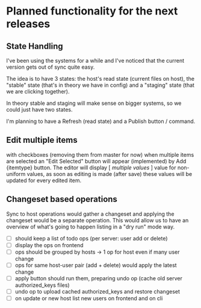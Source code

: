 # Planned functionality for the next releases

## State Handling

I've been using the systems for a while and I've noticed that the current version gets out of sync quite easy.

The idea is to have 3 states: the host's read state (current files on host), the "stable" state (that's in theory we have in config) and a "staging" state (that we are clicking together).

In theory stable and staging will make sense on bigger systems, so we could just have two states.

I'm planning to have a Refresh (read state) and a Publish button / command.

## Edit multiple items

with checkboxes (removing them from master for now) when multiple items are selected an "Edit Selected" button will appear (implemented) by
Add {itemtype} button. The editor will display [ _multiple values_ ] value for non-uniform values, as soon as editing is made (after save) these values
will be updated for every edited item.

## Changeset based operations

Sync to host operations would gather a changeset and applying the changeset would be a separate operation. This would allow us to have an overview of what's going to happen listing in a "dry run" mode way.
  - [ ] should keep a list of todo ops (per server: user add or delete)
  - [ ] display the ops on frontend
  - [ ] ops should be grouped by hosts -> 1 op for host even if many user change
  - [ ] ops for same host-user pair (add + delete) would apply the latest change
  - [ ] apply button should run them, preparing undo op (cache old server authorized_keys files)
  - [ ] undo op to upload cached authorized_keys and restore changeset
  - [ ] on update or new host list new users on frontend and on cli
